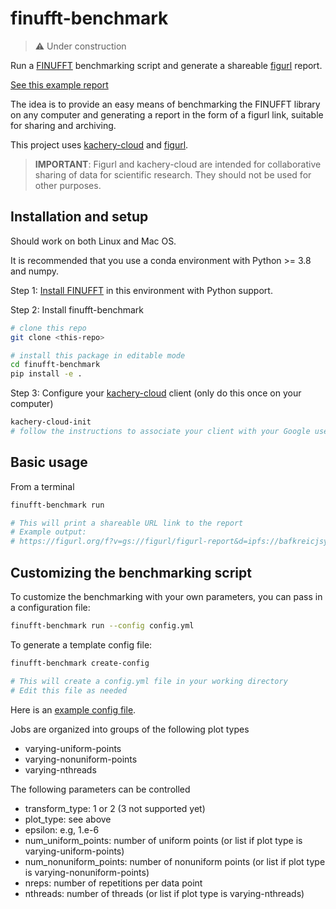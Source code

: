 # finufft-benchmark

> :warning: Under construction

Run a [FINUFFT](https://finufft.readthedocs.io/en/latest/) benchmarking script and generate a shareable [figurl](https://github.com/scratchrealm/figurl2) report.

[See this example report](https://figurl.org/f?v=gs://figurl/figurl-report&d=ipfs://bafkreicjsyiqyg5wy6e5cddf2tufxtzbegmitwsj4v3fkqtilzz4slojhe&label=FINUFFT%20benchmark)

The idea is to provide an easy means of benchmarking the FINUFFT library on any computer and generating a report in the form of a figurl link, suitable for sharing and archiving.

This project uses [kachery-cloud](https://github.com/scratchrealm/kachery-cloud) and [figurl](https://github.com/scratchrealm/figurl2).

> **IMPORTANT**: Figurl and kachery-cloud are intended for collaborative sharing of data for scientific research. They should not be used for other purposes.

## Installation and setup

Should work on both Linux and Mac OS.

It is recommended that you use a conda environment with Python >= 3.8 and numpy.

Step 1: [Install FINUFFT](https://finufft.readthedocs.io/en/latest/install.html) in this environment with Python support.

Step 2: Install finufft-benchmark

```bash
# clone this repo
git clone <this-repo>

# install this package in editable mode
cd finufft-benchmark
pip install -e .
```

Step 3: Configure your [kachery-cloud](https://github.com/scratchrealm/kachery-cloud) client (only do this once on your computer)

```bash
kachery-cloud-init
# follow the instructions to associate your client with your Google user name on kachery-cloud
```

## Basic usage

From a terminal

```bash
finufft-benchmark run

# This will print a shareable URL link to the report
# Example output:
# https://figurl.org/f?v=gs://figurl/figurl-report&d=ipfs://bafkreicjsyiqyg5wy6e5cddf2tufxtzbegmitwsj4v3fkqtilzz4slojhe&label=FINUFFT%20benchmark
```

## Customizing the benchmarking script

To customize the benchmarking with your own parameters, you can pass in a configuration file:

```bash
finufft-benchmark run --config config.yml
```

To generate a template config file:
```bash
finufft-benchmark create-config

# This will create a config.yml file in your working directory
# Edit this file as needed
```

Here is an [example config file](./finufft_benchmark/default_config.yml).

Jobs are organized into groups of the following plot types
* varying-uniform-points
* varying-nonuniform-points
* varying-nthreads

The following parameters can be controlled
* transform_type: 1 or 2 (3 not supported yet)
* plot_type: see above
* epsilon: e.g, 1.e-6
* num_uniform_points: number of uniform points (or list if plot type is varying-uniform-points)
* num_nonuniform_points: number of nonuniform points (or list if plot type is varying-nonuniform-points)
* nreps: number of repetitions per data point
* nthreads: number of threads (or list if plot type is varying-nthreads)